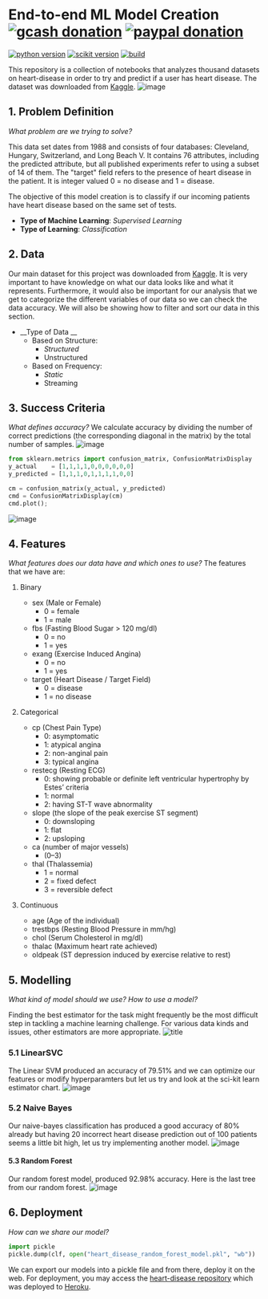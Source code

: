 # End-to-end ML Model Creation [![gcash donation][1]][2] [![paypal donation][3]][4]

[![python version][7]][8] [![scikit version][11]][12] [![build][13]][14] 
 
This repository is a collection of notebooks that analyzes thousand datasets on heart-disease in order to try and predict 
if a user has heart disease. The dataset was downloaded from [Kaggle](https://www.kaggle.com/datasets/johnsmith88/heart-disease-dataset). 
![image](https://user-images.githubusercontent.com/102983286/177067798-62235264-6cf7-40e9-a3bf-22c02017d2e5.png) 


## 1. Problem Definition
_What problem are we trying to solve?_

This data set dates from 1988 and consists of four databases: Cleveland, Hungary, Switzerland, and Long Beach V. It contains 76 attributes, including the predicted attribute, but all published experiments refer to using a subset of 14 of them. The "target" field refers to the presence of heart disease in the patient. It is integer valued 0 = no disease and 1 = disease.

The objective of this model creation is to classify if our incoming patients have heart disease based on the same set of tests.

* __Type of Machine Learning__: _Supervised Learning_
* __Type of Learning__: _Classification_

## 2. Data
Our main dataset for this project  was downloaded from [Kaggle](https://www.kaggle.com/datasets/johnsmith88/heart-disease-dataset). It is very important to have knowledge on what our data looks like and what it represents. Furthermore, it would also be important for our analysis that we get to categorize the different variables of our data so we can check the data accuracy. We will also be showing how to filter and sort our data in this section.

* __Type of Data __
    * Based on Structure: 
        * _Structured_
        * Unstructured
    * Based on Frequency: 
        * _Static_
        * Streaming
        
 ## 3. Success Criteria
_What defines accuracy?_
We calculate accuracy by dividing the number of correct predictions (the corresponding diagonal in the matrix) by the total number of samples.
![image](https://user-images.githubusercontent.com/102983286/177068427-ec615a73-49af-438a-85e5-8eb19db5fad4.png)
 ```python
from sklearn.metrics import confusion_matrix, ConfusionMatrixDisplay
y_actual    = [1,1,1,1,0,0,0,0,0,0]
y_predicted = [1,1,1,0,1,1,1,1,0,0]

cm = confusion_matrix(y_actual, y_predicted)
cmd = ConfusionMatrixDisplay(cm)
cmd.plot();
```
![image](https://user-images.githubusercontent.com/102983286/177068539-8bdd43d3-1cb7-491e-9810-29e9acb182c9.png)

## 4. Features
_What features does our data have and which ones to use?_
The features that we have are:
1. Binary
    * sex  (Male or Female)
        * 0 = female 
        * 1 = male
    * fbs (Fasting Blood Sugar > 120 mg/dl)
        * 0 = no
        * 1 = yes
    * exang (Exercise Induced Angina)
        * 0 = no
        * 1 = yes
    * target (Heart Disease / Target Field)
        * 0 = disease
        * 1 = no disease
        
2. Categorical
    * cp (Chest Pain Type)
        * 0: asymptomatic
        * 1: atypical angina
        * 2: non-anginal pain
        * 3: typical angina
    * restecg (Resting ECG)
        * 0: showing probable or definite left ventricular hypertrophy by Estes’ criteria
        * 1: normal
        * 2: having ST-T wave abnormality
    * slope (the slope of the peak exercise ST segment)
        * 0: downsloping
        * 1: flat
        * 2: upsloping
    * ca (number of major vessels)
        * (0–3)
    * thal (Thalassemia)
        * 1 = normal
        * 2 = fixed defect
        * 3 = reversible defect
3. Continuous
    * age (Age of the individual)
    * trestbps (Resting Blood Pressure in mm/hg) 
    * chol (Serum Cholesterol in mg/dl)
    * thalac (Maximum heart rate achieved)
    * oldpeak (ST depression induced by exercise relative to rest)

## 5. Modelling
_What kind of model should we use? How to use a model?_

Finding the best estimator for the task might frequently be the most difficult step in tackling a machine learning challenge. For various data kinds and issues, other estimators are more appropriate.
![title](https://scikit-learn.org/stable/_static/ml_map.png)

### 5.1 LinearSVC
The Linear SVM produced an accuracy of 79.51% and we can optimize our features or modify hyperparamters but let us try and look at the sci-kit learn estimator chart.
![image](https://user-images.githubusercontent.com/102983286/177069227-caf6bd37-f130-4b85-bdde-5c4a4afe275a.png)


### 5.2 Naive Bayes
Our naive-bayes classification has produced a good accuracy of 80% already but having 20 incorrect heart disease prediction out of 100 patients seems a little bit high, let us try implementing another model.
![image](https://user-images.githubusercontent.com/102983286/177069042-700af1de-434e-4185-ad3a-3a0df30d38c6.png)

#### 5.3 Random Forest
Our random forest model, produced 92.98% accuracy. Here is the last tree from our random forest.
![image](https://user-images.githubusercontent.com/102983286/177069323-eede9b6f-10bf-4812-be92-d422aaa1430d.png)

## 6. Deployment
_How can we share our model?_
```python
import pickle
pickle.dump(clf, open("heart_disease_random_forest_model.pkl", "wb"))
```
We can export our models into a pickle file and from there, deploy it on the web. For deployment, you may access the [heart-disease repository](https://github.com/mcabanlit/heart-disease) which was deployed to [Heroku](https://heart-disease-pywebio.herokuapp.com/). 

[1]: https://img.shields.io/badge/donate-gcash-green
[2]: https://drive.google.com/file/d/1JeMx5_S7VBBT-3xO7mV9YOMfESeV3eKa/view

[3]: https://img.shields.io/badge/donate-paypal-blue
[4]: https://www.paypal.com/paypalme/mcabanlitph

[5]: https://img.shields.io/badge/license-GNUGPLv3-blue.svg
[6]: https://github.com/mcabanlit/heart-disease/blob/main/LICENSE.md

[7]: https://img.shields.io/badge/python-3.10-blue
[8]: https://www.python.org/

[9]: https://img.shields.io/badge/pywebio-1.6.1-dark
[10]: https://pywebio.readthedocs.io/en/latest/

[11]: https://img.shields.io/badge/scikit--learn-1.1.1-orange
[12]: https://scikit-learn.org

[13]: https://img.shields.io/badge/build-passing-green
[14]: https://heart-disease-pywebio.herokuapp.com/
